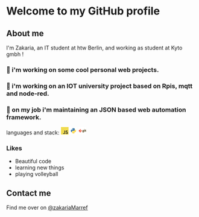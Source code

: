 # Welcome to my GitHub profile

## About me
I'm Zakaria, an IT student at htw Berlin, and working as student at Kyto gmbh ! 

###  🧶 i'm working on some cool personal web projects.
###  🧶 i'm working on an IOT university project based on Rpis, mqtt and node-red.
###  🍿 on my job i'm maintaining an JSON based web automation framework.

 languages and stack: 
<img src="https://raw.githubusercontent.com/github/explore/80688e429a7d4ef2fca1e82350fe8e3517d3494d/topics/javascript/javascript.png" height="20px" width="20px">
<img src="https://raw.githubusercontent.com/github/explore/80688e429a7d4ef2fca1e82350fe8e3517d3494d/topics/python/python.png" height="20px" width="20px">
<img src="https://raw.githubusercontent.com/github/explore/80688e429a7d4ef2fca1e82350fe8e3517d3494d/topics/git/git.png" height="20px" width="20px">



### Likes
* Beautiful code
* learning new things
* playing volleyball


## Contact me
Find me over on  [@zakariaMarref](https://www.linkedin.com/in/zakariamarref/)
